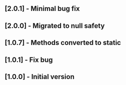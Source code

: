 ## [2.0.1] - Minimal bug fix
## [2.0.0] - Migrated to null safety
## [1.0.7] - Methods converted to static
## [1.0.1] - Fix bug
## [1.0.0] - Initial version